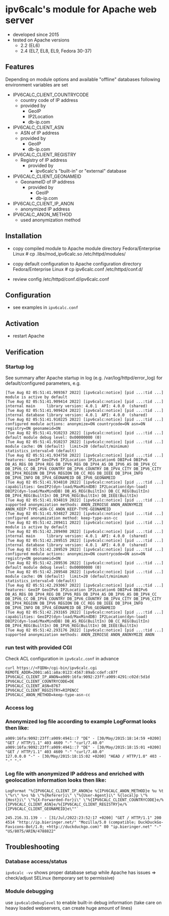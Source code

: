 # ipv6calc's module for Apache web server
 - developed since 2015
 - tested on Apache versions
   - 2.2 (EL6)
   - 2.4 (EL7, EL8, EL9, Fedora 30-37)


## Features

Depending on module options and available "offline" databases following environment variables are set
 - IPV6CALC_CLIENT_COUNTRYCODE
   - country code of IP address
   - provided by
     - GeoIP
     - IP2Location
     - db-ip.com
 - IPV6CALC_CLIENT_ASN
   - ASN of IP address
   - provided by
     - GeoIP
     - db-ip.com
 - IPV6CALC_CLIENT_REGISTRY
   - Registry of IP address
     - provided by
       - ipv6calc's "built-in" or "external" database
 - IPV6CALC_CLIENT_GEONAMEID
   - GeonameID of IP address
     - provided by
       - GeoIP
       - db-ip.com
 - IPV6CALC_CLIENT_IP_ANON
   - anonymized IP address
 - IPV6CALC_ANON_METHOD
   - used anonymization method


## Installation
 - copy compiled module to Apache module directory
	Fedora/Enterprise Linux
		# cp .libs/mod_ipv6calc.so /etc/httpd/modules/

 - copy default configuration to Apache configuration directory
	Fedora/Enterprise Linux
		# cp ipv6calc.conf /etc/httpd/conf.d/

 - review config /etc/httpd/conf.d/ipv6calc.conf


## Configuration

 - see examples in `ipv6calc.conf`


## Activation

 - restart Apache


## Verification

### Startup log

See summary after Apache startup in log (e.g. /var/log/httpd/error_log) for default/configured parameters, e.g.

```
[Tue Aug 02 05:51:41.909367 2022] [ipv6calc:notice] [pid ...:tid ...] module is active by default
[Tue Aug 02 05:51:41.909414 2022] [ipv6calc:notice] [pid ...:tid ...] internal main     library version: 4.0.1  API: 4.0.0  (shared)
[Tue Aug 02 05:51:41.909424 2022] [ipv6calc:notice] [pid ...:tid ...] internal database library version: 4.0.1  API: 4.0.0  (shared)
[Tue Aug 02 05:51:41.910225 2022] [ipv6calc:notice] [pid ...:tid ...] configured module actions: anonymize=ON countrycode=ON asn=ON registry=ON geonameid=ON
[Tue Aug 02 05:51:41.910233 2022] [ipv6calc:notice] [pid ...:tid ...] default module debug level: 0x00000000 (0)
[Tue Aug 02 05:51:41.910237 2022] [ipv6calc:notice] [pid ...:tid ...] module cache: ON (default)  limit=20 (default/minimum)  statistics_interval=0 (default)
[Tue Aug 02 05:51:41.934758 2022] [ipv6calc:notice] [pid ...:tid ...] features: GeoIP GeoIPv6 IP2Location IP2Location6 DBIPv4 DBIPv6 DB_AS_REG DB_IPV4_REG DB_IPV6_REG DB_IPV4_AS DB_IPV6_AS DB_IPV4_CC DB_IPV6_CC DB_IPV4_COUNTRY DB_IPV6_COUNTRY DB_IPV4_CITY DB_IPV6_CITY DB_IPV4_REGION DB_IPV6_REGION DB_CC_REG DB_IEEE DB_IPV4_INFO DB_IPV6_INFO DB_IPV4_GEONAMEID DB_IPV6_GEONAMEID
[Tue Aug 02 05:51:41.934810 2022] [ipv6calc:notice] [pid ...:tid ...] capabilities: GeoIP2(dyn-load/MaxMindDB) IP2Location(dyn-load) DBIP2(dyn-load/MaxMindDB) DB_AS_REG(BuiltIn) DB_CC_REG(BuiltIn) DB_IPV4_REG(BuiltIn) DB_IPV6_REG(BuiltIn) DB_IEEE(BuiltIn)
[Tue Aug 02 05:51:41.934819 2022] [ipv6calc:notice] [pid ...:tid ...] supported anonymization methods: ANON_ZEROISE ANON_ANONYMIZE ANON_KEEP-TYPE-ASN-CC ANON_KEEP-TYPE-GEONAMEID
[Tue Aug 02 05:51:41.934827 2022] [ipv6calc:notice] [pid ...:tid ...] configured anonymization method: keep-type-asn-cc
[Tue Aug 02 05:51:42.289411 2022] [ipv6calc:notice] [pid ...:tid ...] module is active by default
[Tue Aug 02 05:51:42.289498 2022] [ipv6calc:notice] [pid ...:tid ...] internal main     library version: 4.0.1  API: 4.0.0  (shared)
[Tue Aug 02 05:51:42.289515 2022] [ipv6calc:notice] [pid ...:tid ...] internal database library version: 4.0.1  API: 4.0.0  (shared)
[Tue Aug 02 05:51:42.289529 2022] [ipv6calc:notice] [pid ...:tid ...] configured module actions: anonymize=ON countrycode=ON asn=ON registry=ON geonameid=ON
[Tue Aug 02 05:51:42.289536 2022] [ipv6calc:notice] [pid ...:tid ...] default module debug level: 0x00000000 (0)
[Tue Aug 02 05:51:42.289548 2022] [ipv6calc:notice] [pid ...:tid ...] module cache: ON (default)  limit=20 (default/minimum)  statistics_interval=0 (default)
[Tue Aug 02 05:51:42.293067 2022] [ipv6calc:notice] [pid ...:tid ...] features: GeoIP GeoIPv6 IP2Location IP2Location6 DBIPv4 DBIPv6 DB_AS_REG DB_IPV4_REG DB_IPV6_REG DB_IPV4_AS DB_IPV6_AS DB_IPV4_CC DB_IPV6_CC DB_IPV4_COUNTRY DB_IPV6_COUNTRY DB_IPV4_CITY DB_IPV6_CITY DB_IPV4_REGION DB_IPV6_REGION DB_CC_REG DB_IEEE DB_IPV4_INFO DB_IPV6_INFO DB_IPV4_GEONAMEID DB_IPV6_GEONAMEID
[Tue Aug 02 05:51:42.293165 2022] [ipv6calc:notice] [pid ...:tid ...] capabilities: GeoIP2(dyn-load/MaxMindDB) IP2Location(dyn-load) DBIP2(dyn-load/MaxMindDB) DB_AS_REG(BuiltIn) DB_CC_REG(BuiltIn) DB_IPV4_REG(BuiltIn) DB_IPV6_REG(BuiltIn) DB_IEEE(BuiltIn)
[Tue Aug 02 05:51:42.293176 2022] [ipv6calc:notice] [pid ...:tid ...] supported anonymization methods: ANON_ZEROISE ANON_ANONYMIZE ANON
```

### run test with provided CGI

Check ACL configuration in `ipv6calc.conf` in advance

```
curl https://<FQDN>/cgi-bin/ipv6calc.cgi
REMOTE_ADDR=2001:a61:a8a:0123:4567:89ab:cdef:c87f
IPV6CALC_CLIENT_IP_ANON=a909:16fa:9092:23ff:a909:4291:c02d:5d1d
IPV6CALC_CLIENT_COUNTRYCODE=DE
IPV6CALC_CLIENT_ASN=8767
IPV6CALC_CLIENT_REGISTRY=RIPENCC
IPV6CALC_ANON_METHOD=keep-type-asn-cc
```

### Access log

### Anonymized log file according to example LogFormat looks then like:

```
a909:16fa:9092:23ff:a909:4941::7 "DE" - [30/May/2015:18:14:59 +0200] "GET / HTTP/1.1" 403 4609 "-" "curl/7.40.0"
a909:16fa:9092:23ff:a909:4941::7 "DE" - [30/May/2015:18:15:01 +0200] "GET / HTTP/1.1" 403 4609 "-" "curl/7.40.0"
127.0.0.0 "-" - [30/May/2015:18:15:02 +0200] "HEAD / HTTP/1.0" 403 - "-" "-"
```


### Log file with anonymized IP address and enriched with geolocation information looks then like:

```
LogFormat "%{IPV6CALC_CLIENT_IP_ANON}e %{IPV6CALC_ANON_METHOD}e %u %t \"%r\" %>s %b \"%{Referer}i\" \"%{User-Agent}i\" %{local}p \"%{Host}i\" \"%{X-Forwarded-For}i\" \"%{IPV6CALC_CLIENT_COUNTRYCODE}e/%{IPV6CALC_CLIENT_ASN}e/%{IPV6CALC_CLIENT_REGISTRY}e/%{IPV6CALC_CLIENT_GEONAMEID}e\""`
```

```
245.216.31.139 - - [31/Jul/2022:23:52:17 +0200] "GET / HTTP/1.1" 200 4514 "http://ip.bieringer.net/" "Mozilla/5.0 (compatible; DuckDuckGo-Favicons-Bot/1.0; +http://duckduckgo.com)" 80 "ip.bieringer.net" "-" "US/8075/ARIN/4788822"
```

## Troubleshooting

### Database access/status
`ipv6calc -vv` shows proper database setup while Apache has issues
	=> check/adjust SELinux (temporary set to permissive)

### Module debugging

use `ipv6calcDebuglevel` to enable built-in debug information (take care on heavy loaded webservers, can create huge amount of lines)
